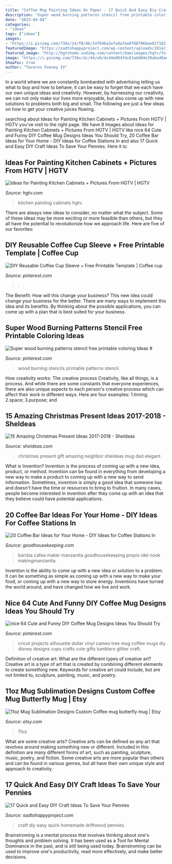 ```yaml
---
title: "Coffee Mug Painting Ideas On Paper - 17 Quick And Easy Diy Craft Ideas To Save Your Pennies"
description: "Super wood burning patterns stencil free printable coloring ideas #"
date: "2023-04-04"
categories:
- "ideas"
tags: ["ideas"]
images:
- "https://i.pinimg.com/736x/24/f0/4b/24f04ba2efada7ee8f68706bee01f182.jpg"
featuredImage: "https://sadtohappyproject.com/wp-content/uploads/2014/12/easy-DIY-homemade-craft-ideas113.jpg"
featured_image: "http://hgtvhome.sndimg.com/content/dam/images/hgtv/fullset/2013/7/11/2/RS_heather-guss-rustic-kitchen-backsplash_4x3.jpg.rend.hgtvcom.1280.1707.suffix/1400980856250.jpeg"
image: "https://i.pinimg.com/736x/dc/44/e0/dc44e084fdc63add04e39a6a40ae7982.jpg"
ShowToc: true
author: "Tavares Feeney IV"
---
```



In a world where we are constantly bombarded with advertising telling us what to buy and how to behave, it can be easy to forget that we each have our own unique ideas and creativity. However, by harnessing our creativity, we can not only make our lives more enjoyable, but also come up with new solutions to problems both big and small. The following are just a few ideas on how to get your creative juices flowing.

	

		
searching about Ideas for Painting Kitchen Cabinets + Pictures From HGTV | HGTV you've visit to the right page. We have 8 Images about Ideas for Painting Kitchen Cabinets + Pictures From HGTV | HGTV like nice 64 Cute and Funny DIY Coffee Mug Designs Ideas You Should Try, 20 Coffee Bar Ideas for Your Home - DIY Ideas for Coffee Stations In and also 17 Quick and Easy DIY Craft Ideas To Save Your Pennies. Here it is:
		
    
## Ideas For Painting Kitchen Cabinets + Pictures From HGTV | HGTV

<img loading=lazy src="http://hgtvhome.sndimg.com/content/dam/images/hgtv/fullset/2013/7/11/2/RS_heather-guss-rustic-kitchen-backsplash_4x3.jpg.rend.hgtvcom.1280.1707.suffix/1400980856250.jpeg" onerror="this.onerror=null;this.src='https://tse1.mm.bing.net/th?id=OIP.IQhw8OmR3mtDz7oiT2VDwAHaJ4&amp;pid=15.1';" alt="Ideas for Painting Kitchen Cabinets + Pictures From HGTV | HGTV">

_Source: hgtv.com_

>kitchen painting cabinets hgtv. 

	

There are always new ideas to consider, no matter what the subject. Some of these ideas may be more exciting or more feasible than others, but they all have the potential to revolutionize how we approach life. Here are five of our favorites: 

    
## DIY Reusable Coffee Cup Sleeve + Free Printable Template | Coffee Cup

<img loading=lazy src="https://i.pinimg.com/736x/24/f0/4b/24f04ba2efada7ee8f68706bee01f182.jpg" onerror="this.onerror=null;this.src='https://tse3.mm.bing.net/th?id=OIP.g790M2QmZe-aanuj3oUSSwHaLJ&amp;pid=15.1';" alt="DIY Reusable Coffee Cup Sleeve + Free Printable Template | Coffee cup">

_Source: pinterest.com_

>. 

	

The Benefit: How will this change your business?
This new idea could change your business for the better. There are many ways to implement this idea and its benefits. By thinking about the possible applications, you can come up with a plan that is best suited for your business.

    
## Super Wood Burning Patterns Stencil Free Printable Coloring Ideas #

<img loading=lazy src="https://i.pinimg.com/736x/90/6f/d1/906fd15066cb935caaff285808bbf648.jpg" onerror="this.onerror=null;this.src='https://tse4.mm.bing.net/th?id=OIP.ZVwHYsRzatFCa6cjWlLJfQAAAA&amp;pid=15.1';" alt="Super wood burning patterns stencil free printable coloring Ideas #">

_Source: pinterest.com_

>wood burning stencils printable patterns stencil. 

	

How creativity works: The creative process
Creativity, like all things, is a process. And while there are some constants that everyone experiences, there are also unique aspects to each person's creative process which can affect their work in different ways. Here are four examples: 1.timing; 2.space; 3.purpose; and 
    
## 15 Amazing Christmas Present Ideas 2017-2018 - SheIdeas

<img loading=lazy src="http://www.sheideas.com/wp-content/uploads/2017/10/Amazing-Neighbor-Gift-Ideas-for-Christmas-2017.jpg" onerror="this.onerror=null;this.src='https://tse1.mm.bing.net/th?id=OIP.wyxZ3JSkI59ZALT-cucGmQHaKz&amp;pid=15.1';" alt="15 Amazing Christmas Present Ideas 2017-2018 - SheIdeas">

_Source: sheideas.com_

>christmas present gift amazing neighbor sheideas mug dad elegant. 

	

What is Invention?
Invention is the process of coming up with a new idea, product, or method. Invention can be found in everything from developing a new way to make a product to coming up with a new way to send information. Sometimes, invention is simply a good idea that someone has and doesn't have the time or resources to bring to fruition. In many cases, people become interested in invention after they come up with an idea that they believe could have potential applications.

    
## 20 Coffee Bar Ideas For Your Home - DIY Ideas For Coffee Stations In

<img loading=lazy src="https://hips.hearstapps.com/hmg-prod.s3.amazonaws.com/images/coffee-bar-station-ideas-decorative-station-1579125360.jpg?crop=1xw:1xh;center,top&amp;resize=480:*" onerror="this.onerror=null;this.src='https://tse1.mm.bing.net/th?id=OIP.5nADGbnBjDDad-rHuIoPTQHaLH&amp;pid=15.1';" alt="20 Coffee Bar Ideas for Your Home - DIY Ideas for Coffee Stations In">

_Source: goodhousekeeping.com_

>barista cafea maker manzanita goodhousekeeping propio idei nook makingmanzanita. 

	

Invention is the ability to come up with a new idea or solution to a problem. It can be something as simple as coming up with a new way to make your food, or coming up with a new way to store energy. Inventions have turned the world around, and have changed how we live and work.

    
## Nice 64 Cute And Funny DIY Coffee Mug Designs Ideas You Should Try

<img loading=lazy src="https://i.pinimg.com/736x/dc/44/e0/dc44e084fdc63add04e39a6a40ae7982.jpg" onerror="this.onerror=null;this.src='https://tse3.mm.bing.net/th?id=OIP.IgwrBGWjODzVHlvEWAiOiAHaHa&amp;pid=15.1';" alt="nice 64 Cute and Funny DIY Coffee Mug Designs Ideas You Should Try">

_Source: pinterest.com_

>cricut projects silhouette dollar vinyl cameo tree mug coffee mugs diy disney designs cups crafts cute gifts tumblers glitter craft. 

	

Definition of creative art: What are the different types of creative art?
Creative art is a type of art that is created by combining different elements to create something new. Keywords for creative art could include, but are not limited to, sculpture, painting, music, and poetry.

    
## 11oz Mug Sublimation Designs Custom Coffee Mug Butterfly Mug | Etsy

<img loading=lazy src="https://i.etsystatic.com/27271798/r/il/c223f9/3259729971/il_1588xN.3259729971_f6kc.jpg" onerror="this.onerror=null;this.src='https://tse3.mm.bing.net/th?id=OIP.fNos6qHiu1iO_eeGGq_rbAHaF7&amp;pid=15.1';" alt="11oz Mug Sublimation Designs Custom Coffee mug butterfly mug | Etsy">

_Source: etsy.com_

>11oz. 

	

What are some creative arts?
Creative arts can be defined as any art that revolves around making something new or different. Included in this definition are many different forms of art, such as painting, sculpture, music, poetry, and fiction. Some creative arts are more popular than others and can be found in various genres, but all have their own unique style and approach to creativity.

    
## 17 Quick And Easy DIY Craft Ideas To Save Your Pennies

<img loading=lazy src="https://sadtohappyproject.com/wp-content/uploads/2014/12/easy-DIY-homemade-craft-ideas113.jpg" onerror="this.onerror=null;this.src='https://tse2.mm.bing.net/th?id=OIP.1QEL-alpJlxlbcJmDC__nAHaOq&amp;pid=15.1';" alt="17 Quick and Easy DIY Craft Ideas To Save Your Pennies">

_Source: sadtohappyproject.com_

>craft diy easy quick homemade driftwood pennies. 

	

Brainstroming is a mental process that involves thinking about one's thoughts and problem solving. It has been used as a Tool for Mental Dominance in the past, and is still being used today. Brainstroming can be used to improve one's productivity, read more effectively, and make better decisions.

